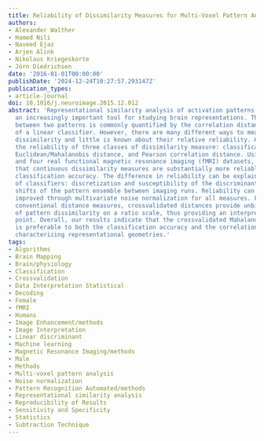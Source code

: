 ```yaml
---
title: Reliability of Dissimilarity Measures for Multi-Voxel Pattern Analysis
authors:
- Alexander Walther
- Hamed Nili
- Naveed Ejaz
- Arjen Alink
- Nikolaus Kriegeskorte
- Jörn Diedrichsen
date: '2016-01-01T00:00:00'
publishDate: '2024-12-24T10:27:57.293147Z'
publication_types:
- article-journal
doi: 10.1016/j.neuroimage.2015.12.012
abstract: 'Representational similarity analysis of activation patterns has become
  an increasingly important tool for studying brain representations. The dissimilarity
  between two patterns is commonly quantified by the correlation distance or the accuracy
  of a linear classifier. However, there are many different ways to measure pattern
  dissimilarity and little is known about their relative reliability. Here, we compare
  the reliability of three classes of dissimilarity measure: classification accuracy,
  Euclidean/Mahalanobis distance, and Pearson correlation distance. Using simulations
  and four real functional magnetic resonance imaging (fMRI) datasets, we demonstrate
  that continuous dissimilarity measures are substantially more reliable than the
  classification accuracy. The difference in reliability can be explained by two characteristics
  of classifiers: discretization and susceptibility of the discriminant function to
  shifts of the pattern ensemble between imaging runs. Reliability can be further
  improved through multivariate noise normalization for all measures. Finally, unlike
  conventional distance measures, crossvalidated distances provide unbiased estimates
  of pattern dissimilarity on a ratio scale, thus providing an interpretable zero
  point. Overall, our results indicate that the crossvalidated Mahalanobis distance
  is preferable to both the classification accuracy and the correlation distance for
  characterizing representational geometries.'
tags:
- Algorithms
- Brain Mapping
- Brain/physiology
- Classification
- Crossvalidation
- Data Interpretation Statistical
- Decoding
- Female
- fMRI
- Humans
- Image Enhancement/methods
- Image Interpretation
- Linear discriminant
- Machine learning
- Magnetic Resonance Imaging/methods
- Male
- Methods
- Multi-voxel pattern analysis
- Noise normalization
- Pattern Recognition Automated/methods
- Representational similarity analysis
- Reproducibility of Results
- Sensitivity and Specificity
- Statistics
- Subtraction Technique
---
```

